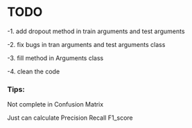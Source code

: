 # TODO
-1. add dropout method in train arguments and test arguments


-2. fix bugs in tran arguments and test arguments class


-3. fill method in Arguments class


-4. clean the code

### Tips:

Not complete in Confusion Matrix


Just can calculate Precision Recall F1_score

